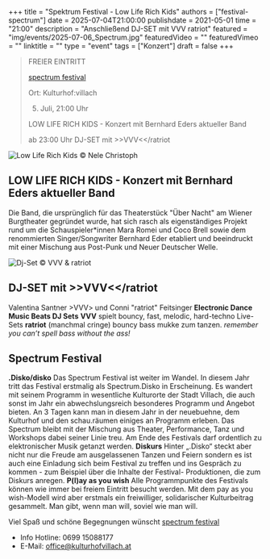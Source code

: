 +++
title = "Spektrum Festival - Low Life Rich Kids"
authors = ["festival-spectrum"]
date = 2025-07-04T21:00:00
publishdate = 2021-05-01
time = "21:00"
description = "Anschließend DJ-SET mit VVV ratriot"
featured = "img/events/2025-07-06_Spectrum.jpg"
featuredVideo = ""
featuredVimeo = ""
linktitle = ""
type = "event"
tags = ["Konzert"]
draft = false
+++

>FREIER EINTRITT 
>
> [spectrum festival](https://www.festivalspectrum.com/portfolios/erianvernissage/)
>
> Ort: Kulturhof:villach 
> 
> 5. Juli, 21:00 Uhr
>
> LOW LIFE RICH KIDS - Konzert mit Bernhard Eders aktueller Band
>
> ab 23:00 Uhr DJ-SET mit >>VVV<</ratriot

![Low Life Rich Kids](/img/events/2025-07-05_LowLifeRichKids_Nele_Christoph.JPG)
© Nele Christoph

## LOW LIFE RICH KIDS - Konzert mit Bernhard Eders aktueller Band

Die Band, die ursprünglich für das Theaterstück "Über Nacht" am Wiener Burgtheater gegründet wurde, hat sich rasch als eigenständiges Projekt rund um die Schauspieler*innen Mara Romei und Coco Brell sowie dem renommierten Singer/Songwriter Bernhard Eder etabliert und beeindruckt mit einer Mischung aus Post-Punk und Neuer Deutscher Welle.

![Dj-Set](/img/events/2025-07-05_SpecrtumDJ.jpg)
© VVV & ratriot

## DJ-SET mit >>VVV<</ratriot

Valentina Santner >VVV> und Conni "ratriot" Feitsinger
**Electronic Dance Music Beats DJ Sets** 
**VVV** spielt bouncy, fast, melodic, hard-techno Live-Sets 
**ratriot** (manchmal cringe) bouncy bass mukke zum tanzen. 
*remember you can’t spell bass without the ass!*


## Spectrum Festival

**.Disko/disko**
Das Spectrum Festival ist weiter im Wandel. In diesem Jahr tritt das Festival erstmalig als Spectrum.Disko in Erscheinung. Es wandert mit seinem Programm in wesentliche Kulturorte der Stadt Villach, die auch sonst im Jahr ein abwechslungsreich besonderes Programm und Angebot bieten.
An 3 Tagen kann man in diesem Jahr in der neuebuehne, dem Kulturhof und den schau.räumen einiges an Programm erleben. Das Spectrum bleibt mit der Mischung aus Theater, Performance, Tanz und Workshops dabei seiner Linie treu.
Am Ende des Festivals darf ordentlich zu elektronischer Musik getanzt werden.
**Diskurs**
Hinter „.Disko“ steckt aber nicht nur die Freude am ausgelassenen Tanzen und Feiern sondern es ist auch eine Einladung sich beim Festival zu treffen und ins Gespräch zu kommen - zum Beispiel über die Inhalte der Festival-
Produktionen, die zum Diskurs anregen.
**P(l)ay as you wish**
Alle Programmpunkte des Festivals können wie immer bei freiem Eintritt besucht werden. Mit dem pay as you wish-Modell wird aber erstmals ein freiwilliger, solidarischer Kulturbeitrag gesammelt. Man gibt, wenn man will, soviel wie man will.

Viel Spaß und schöne Begegnungen wünscht [spectrum festival](https://www.festivalspectrum.com/portfolios/erianvernissage/)


- Info Hotline: 0699 15088177 
- E-Mail: office@kulturhofvillach.at

